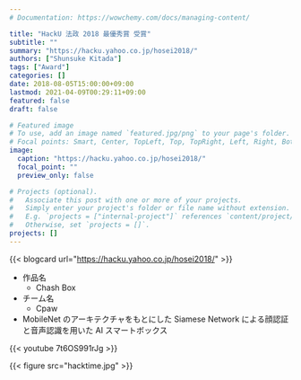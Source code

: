 ```yaml
---
# Documentation: https://wowchemy.com/docs/managing-content/

title: "HackU 法政 2018 最優秀賞 受賞"
subtitle: ""
summary: "https://hacku.yahoo.co.jp/hosei2018/"
authors: ["Shunsuke Kitada"]
tags: ["Award"]
categories: []
date: 2018-08-05T15:00:00+09:00
lastmod: 2021-04-09T00:29:11+09:00
featured: false
draft: false

# Featured image
# To use, add an image named `featured.jpg/png` to your page's folder.
# Focal points: Smart, Center, TopLeft, Top, TopRight, Left, Right, BottomLeft, Bottom, BottomRight.
image:
  caption: "https://hacku.yahoo.co.jp/hosei2018/"
  focal_point: ""
  preview_only: false

# Projects (optional).
#   Associate this post with one or more of your projects.
#   Simply enter your project's folder or file name without extension.
#   E.g. `projects = ["internal-project"]` references `content/project/deep-learning/index.md`.
#   Otherwise, set `projects = []`.
projects: []
---
```


{{< blogcard url="https://hacku.yahoo.co.jp/hosei2018/" >}}

- 作品名
  - Chash Box
- チーム名
  - Cpaw
- MobileNet のアーキテクチャをもとにした Siamese Network による顔認証と音声認識を用いた AI スマートボックス

{{< youtube 7t6OS991rJg >}}


{{< figure src="hacktime.jpg" >}}
